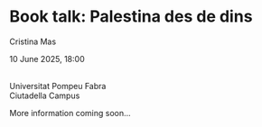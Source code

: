 # Book talk: Palestina des de dins

Cristina Mas

10 June 2025, 18:00 

<br>
Universitat Pompeu Fabra<br>
Ciutadella Campus<br>

More information coming soon...
